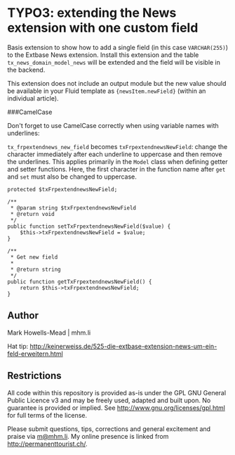 TYPO3: extending the News extension with one custom field
=========================================================

Basis extension to show how to add a single field (in this case `VARCHAR(255)`) to the Extbase News extension.
Install this extension and the table `tx_news_domain_model_news` will be extended and the field will be visible in the backend.

This extension does not include an output module but the new value should be available in your Fluid template as `{newsItem.newField}` (within an individual article).

###CamelCase

Don't forget to use CamelCase correctly when using variable names with underlines:

`tx_frpextendnews_new_field` becomes `txFrpextendnewsNewField`: change the character immediately after each underline to uppercase and then remove the underlines. This applies primarily in the `Model` class when defining getter and setter functions. Here, the first character in the function name after `get` and `set` must also be changed to uppercase.

    protected $txFrpextendnewsNewField;
    
    /**
     * @param string $txFrpextendnewsNewField
     * @return void
     */
    public function setTxFrpextendnewsNewField($value) {
        $this->txFrpextendnewsNewField = $value;
    }

    /**
     * Get new field
     *
     * @return string
     */
    public function getTxFrpextendnewsNewField() {
        return $this->txFrpextendnewsNewField;
    }

Author
-------

Mark Howells-Mead | mhm.li

Hat tip: http://keinerweiss.de/525-die-extbase-extension-news-um-ein-feld-erweitern.html


Restrictions
------------

All code within this repository is provided as-is under the GPL GNU General Public Licence v3 and may be freely used, adapted and built upon. No guarantee is provided or implied. See http://www.gnu.org/licenses/gpl.html for full terms of the license.

Please submit questions, tips, corrections and general excitement and praise via m@mhm.li. My online presence is linked from http://permanenttourist.ch/.
